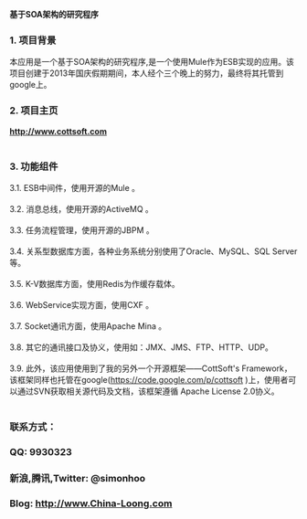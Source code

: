 <b>基于SOA架构的研究程序</b>

<h3>1. 项目背景</h3>
本应用是一个基于SOA架构的研究程序,是一个使用Mule作为ESB实现的应用。该项目创建于2013年国庆假期期间，本人经个三个晚上的努力，最终将其托管到google上。

<h3>2. 项目主页</h3>
<b><a href='http://www.cottsoft.com'>http://www.cottsoft.com</a></b> <br><br>

<h3>3. 功能组件</h3>
3.1. ESB中间件，使用开源的Mule 。<br><br>
3.2. 消息总线，使用开源的ActiveMQ 。<br><br>
3.3. 任务流程管理，使用开源的JBPM 。<br><br>
3.4. 关系型数据库方面，各种业务系统分别使用了Oracle、MySQL、SQL Server等。<br><br>
3.5. K-V数据库方面，使用Redis为作缓存载体。<br><br>
3.6. WebService实现方面，使用CXF 。<br><br>
3.7. Socket通讯方面，使用Apache Mina 。<br><br>
3.8. 其它的通讯接口及协义，使用如：JMX、JMS、FTP、HTTP、UDP。<br><br>
3.9. 此外，该应用使用到了我的另外一个开源框架——CottSoft's Framework，该框架同样也托管在google(<a href='https://code.google.com/p/cottsoft'>https://code.google.com/p/cottsoft</a>  )上，使用者可以通过SVN获取相关源代码及文档，该框架遵循 Apache License 2.0协义。<br><br>

<h3>联系方式：</h3>
<h3>QQ: 9930323</h3>
<h3>新浪,腾讯,Twitter: @simonhoo</h3>
<h3>Blog: <a href='http://www.China-Loong.com'>http://www.China-Loong.com</a> </h3>